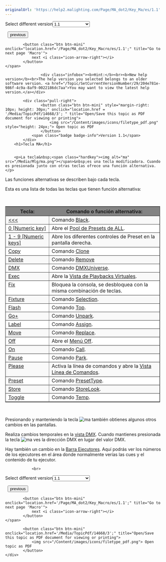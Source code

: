 ```yaml
---
originalUrl: 'https://help2.malighting.com/Page/MA_dot2/Key_Ma/es/1.1'
---
```


<div class="topic-navigation">

<div class="pull-right">
	<span class="pull-left">


<div class="pull-left">
<form action="/Topic/SetCurrentVersionNumber" class="form-inline" id="frmTagSelector" method="post">	<span class="form-mini">
		<div class="input-prepend"><span class="add-on">Select different version</span><select autocomplete="off" id="versionNumberId" name="versionNumberId" onchange="$(this).closest('#frmTagSelector').submit();" style="width: 120px;"><option value="">- latest -</option>
<option selected="selected" value="3">1.1</option>
<option value="7">1.2</option>
<option value="12">1.3</option>
<option value="16">1.5</option>
<option value="29">1.9</option>
</select></div>
		<input data-val="true" data-val-number="The field Int32 must be a number." data-val-required="The Int32 field is required." id="ProductId" name="ProductId" type="hidden" value="7">
		<input id="CurrentGuid" name="CurrentGuid" type="hidden" value="204e781e-986f-4c9a-8af9-0022186dc7aa">
	</span>
</form></div>&nbsp;	</span>
	<span class="pull-right" style="white-space: nowrap;">
			<button class="btn btn-mini" onclick="location.href='/Page/MA_dot2/Key_If/es/1.1'; " title="Go to previous page 'If'">
				<i class="icon-arrow-left"></i> previous
			</button>

			<button class="btn btn-mini" onclick="location.href='/Page/MA_dot2/Key_Macro/es/1.1';" title="Go to next page 'Macro'">
				next <i class="icon-arrow-right"></i> 
			</button>
	</span>
</div>
<div class="clear-fix" style="margin-bottom: 10px"></div>
</div>

					<div class="infobox"><b>Hint:</b><br><b>New help version</b><br>The help version you selected belongs to an older software version. <a href="/Topic/SetCurrentVersionNumber/29/204e781e-986f-4c9a-8af9-0022186dc7aa">You may want to view the latest help version.</a></div>

			<div class="pull-right">
					<button class="btn btn-mini" style="margin-right: 10px; height: 30px;" onclick="location.href = '/Media/TopicPdf/14668/3'; " title="Open/Save this topic as PDF document for viewing or printing">
						<img src="/Content/images/icons/filetype_pdf.png" style="height: 24px;"> Open topic as PDF
					</button>
				<span class="badge badge-info">Version 1.1</span>
			</div>
		<h1>Tecla MA</h1>


		<p>La tecla&nbsp;<span class="hardkey"><img alt="ma" src="/Media/Mlg/ma.png"></span>&nbsp;es una tecla modificadora. Cuando es presionada junto con otras teclas ofrece una función alternativa.</p>

<p>Las funciones alternativas se describen bajo cada tecla.</p>

<p>Esta es una lista de todas las teclas que tienen función alternativa:</p>

<p>&nbsp;</p>

<table border="1" cellpadding="5" cellspacing="1" style="width:500px">
	<thead>
		<tr>
			<th scope="col" style="background-color:rgb(131, 131, 131); text-align:center; vertical-align:bottom; width:123px"><strong>Tecla:</strong></th>
			<th scope="col" style="background-color:rgb(131, 131, 131); height:30px; text-align:center; vertical-align:bottom"><strong>Comando o función alternativa:</strong></th>
		</tr>
	</thead>
	<tbody>
		<tr>
			<td style="background-color:rgb(249, 249, 249); vertical-align:top"><a href="/Topic/2798bfde-65ed-4e26-892d-b5d10c51b364">&lt;&lt;&lt;</a></td>
			<td style="background-color:rgb(249, 249, 249); vertical-align:top">Comando&nbsp;<a href="/Topic/d7300762-91b3-4980-8e94-2603fa3f36f6">Black</a>.</td>
		</tr>
		<tr>
			<td style="background-color:white; vertical-align:top"><a href="/Topic/b2beba91-84f6-4469-82d7-b3e63b6b7869">0 [Numeric key]</a></td>
			<td style="background-color:white; vertical-align:top">Abre el&nbsp;<a href="/Topic/c3fb198e-9577-4dae-981c-601829997529">Pool de Presets de ALL</a>.</td>
		</tr>
		<tr>
			<td style="background-color:rgb(249, 249, 249); vertical-align:top"><a href="/Topic/b2beba91-84f6-4469-82d7-b3e63b6b7869">1 - 9 [Numeric keys]</a></td>
			<td style="background-color:rgb(249, 249, 249); vertical-align:top">Abre los diferentes controles de Preset en la pantalla derecha.</td>
		</tr>
		<tr>
			<td style="background-color:white; vertical-align:top"><a href="/Topic/4d177693-cdbd-4c33-a97d-3ca8a4740ecb">Copy</a></td>
			<td style="background-color:white; vertical-align:top">Comando&nbsp;<a href="/Topic/05dfd246-0945-44e5-90a5-402818b1aaed">Clone</a></td>
		</tr>
		<tr>
			<td style="background-color:rgb(249, 249, 249); vertical-align:top"><a href="/Topic/02aad508-ad75-4c9d-b8d3-5e65dcc1a6f6">Delete</a></td>
			<td style="background-color:rgb(249, 249, 249); vertical-align:top">Comando&nbsp;<a href="/Topic/fd313a7b-20a4-4cea-894b-68eb4cb4a61c">Remove</a></td>
		</tr>
		<tr>
			<td style="background-color:white; vertical-align:top"><a href="/Topic/68a58605-c4d7-4d24-b24e-e773c822c2ae">DMX</a></td>
			<td style="background-color:white; vertical-align:top">Comando&nbsp;​<a href="/Topic/ed12da84-38cf-4afc-b2bd-e528c43f6bb7">DMXUniverse</a>.</td>
		</tr>
		<tr>
			<td style="background-color:rgb(249, 249, 249); vertical-align:top"><a href="/Topic/4c551247-c22e-4c8b-a255-c38c1caee863">Exec</a></td>
			<td style="background-color:rgb(249, 249, 249); vertical-align:top">Abre la&nbsp;<a href="/Topic/1e6e8a74-a73d-48b7-bd99-458248dc9a87">Vista de Playbacks Virtuales</a>.</td>
		</tr>
		<tr>
			<td style="background-color:white; vertical-align:top"><a href="/Topic/c9075805-7dcb-4602-b639-4f999f195cf2">Fix</a></td>
			<td style="background-color:white; vertical-align:top">Bloquea la consola, se desbloquea con la misma combinación de teclas.</td>
		</tr>
		<tr>
			<td style="background-color:rgb(249, 249, 249); vertical-align:top"><a href="/Topic/73947b85-e964-42f3-9c73-fb8a8569c8de">Fixture</a></td>
			<td style="background-color:rgb(249, 249, 249); vertical-align:top">Comando&nbsp;<a href="/Topic/4401785f-15ec-48c8-ab36-4fdeb611c1a1">Selection</a>.</td>
		</tr>
		<tr>
			<td style="background-color:white; vertical-align:top"><a href="/Topic/f62c9511-6844-45b6-820d-c39da53291a2">Flash</a></td>
			<td style="background-color:white; vertical-align:top">Comando&nbsp;<a href="/Topic/437c1dc0-19ec-4a9a-8134-3282a8e1733e">Top</a>.</td>
		</tr>
		<tr>
			<td style="background-color:rgb(249, 249, 249); vertical-align:top"><a href="/Topic/3156c266-1baa-4627-91b7-1cb1273bdab6">Go+</a></td>
			<td style="background-color:rgb(249, 249, 249); vertical-align:top">Comando&nbsp;<a href="/Topic/2e6967bb-9452-47a7-a8e5-be04c7b51ecd">Unpark</a>.</td>
		</tr>
		<tr>
			<td style="background-color:white; vertical-align:top"><a href="/Topic/6bc37c47-2874-4a54-9cfa-b6f825b40b69">Label</a></td>
			<td style="background-color:white; vertical-align:top">Comando&nbsp;<a href="/Topic/ec08034c-3e2a-47b3-a353-50b018990c44">Assign</a>.</td>
		</tr>
		<tr>
			<td style="background-color:rgb(249, 249, 249); vertical-align:top"><a href="/Topic/f12e11a4-5376-4abb-b023-09c75a033a92">Move</a></td>
			<td style="background-color:rgb(249, 249, 249); vertical-align:top">Comando&nbsp;<a href="/Topic/a1cb6158-ef18-4682-93a0-68f2761e4808">Replace</a>.</td>
		</tr>
		<tr>
			<td style="background-color:white; vertical-align:top"><a href="/Topic/f7692aed-c136-434a-b6a3-c3630dec98b5">Off</a></td>
			<td style="background-color:white; vertical-align:top">Abre el <a href="/Topic/9d712bbc-f62a-40bb-87c1-034e647b8540">Menú Off</a>.</td>
		</tr>
		<tr>
			<td style="background-color:rgb(249, 249, 249); vertical-align:top"><a href="/Topic/959124b6-21e1-4fce-8b54-921cd18f232a">On</a></td>
			<td style="background-color:rgb(249, 249, 249); vertical-align:top">Comando&nbsp;<a href="/Topic/e1f94bd5-1e46-4a43-8f28-abfc1f4fe431">Call</a>.</td>
		</tr>
		<tr>
			<td style="background-color:white; vertical-align:top"><a href="/Topic/805f148e-b967-42da-8917-d48f04c21324">Pause</a></td>
			<td style="background-color:white; vertical-align:top">Comando&nbsp;<a href="/Topic/4f64e293-f606-4365-8813-71c3f60ffc9b">Park</a>.</td>
		</tr>
		<tr>
			<td style="background-color:rgb(249, 249, 249); vertical-align:top"><a href="/Topic/b22280c5-a31f-40a8-8e8d-fe1e91df2214">Please</a></td>
			<td style="background-color:rgb(249, 249, 249); vertical-align:top">Activa la línea de comandos y abre la&nbsp;<a href="/Topic/fe39e160-71d3-45f6-8f27-fabbf03660a9">Vista Línea de Comandos</a>.</td>
		</tr>
		<tr>
			<td style="background-color:white; vertical-align:top"><a href="/Topic/c8e38ca3-4da4-4a62-b631-099908716e53">Preset</a></td>
			<td style="background-color:white; vertical-align:top">Comando&nbsp;<a href="/Topic/b1effa05-c848-4eff-8844-e06a3cd1ebb4">PresetType</a>.</td>
		</tr>
		<tr>
			<td style="background-color:rgb(249, 249, 249); vertical-align:top"><a href="/Topic/fe86f610-db19-46d2-9476-2cdea338091b">Store</a></td>
			<td style="background-color:rgb(249, 249, 249); vertical-align:top">Comando&nbsp;<a href="/Topic/71028c8f-b421-4426-9c6f-19a0ee7a09ec">StoreLook</a>.</td>
		</tr>
		<tr>
			<td style="background-color:white; vertical-align:top"><a href="/Topic/d261e9d6-dbe2-4bab-a4e6-68cc5451759a">Toggle</a></td>
			<td style="background-color:white; vertical-align:top">Comando&nbsp;<a href="/Topic/42c87fc8-1399-4c7e-b4d8-0c37fd9a2407">Temp</a>.</td>
		</tr>
	</tbody>
</table>

<p>&nbsp;</p>

<p>Presionando y manteniendo la tecla&nbsp;<span class="hardkey"><img alt="ma" src="/Media/Mlg/ma.png"></span>&nbsp;también obtienes algunos otros cambios en las pantallas.</p>

<p>Realiza cambios temporales en la&nbsp;<a href="/Topic/2f939332-43b1-44f0-9a0e-3121d5083e70">vista DMX</a>. Cuando mantienes presionada la tecla&nbsp;<span class="hardkey"><img alt="ma" src="/Media/Mlg/ma.png"></span>&nbsp;ves la dirección DMX&nbsp;en lugar del valor DMX.</p>

<p>Hay también un cambio en la&nbsp;<a href="/Topic/af87cdc8-b54b-41ee-b614-26065230c7ec">Barra Ejecutores</a>. Aquí podrás ver los números de los ejecutores en el área donde normalmente verías las cues y el contenido de tu ejecutor.</p>


				<br>
<div class="topic-navigation">

<div class="pull-right">
	<span class="pull-left">


<div class="pull-left">
<form action="/Topic/SetCurrentVersionNumber" class="form-inline" id="frmTagSelector" method="post">	<span class="form-mini">
		<div class="input-prepend"><span class="add-on">Select different version</span><select autocomplete="off" id="versionNumberId" name="versionNumberId" onchange="$(this).closest('#frmTagSelector').submit();" style="width: 120px;"><option value="">- latest -</option>
<option selected="selected" value="3">1.1</option>
<option value="7">1.2</option>
<option value="12">1.3</option>
<option value="16">1.5</option>
<option value="29">1.9</option>
</select></div>
		<input data-val="true" data-val-number="The field Int32 must be a number." data-val-required="The Int32 field is required." id="ProductId" name="ProductId" type="hidden" value="7">
		<input id="CurrentGuid" name="CurrentGuid" type="hidden" value="204e781e-986f-4c9a-8af9-0022186dc7aa">
	</span>
</form></div>&nbsp;	</span>
	<span class="pull-right" style="white-space: nowrap;">
			<button class="btn btn-mini" onclick="location.href='/Page/MA_dot2/Key_If/es/1.1'; " title="Go to previous page 'If'">
				<i class="icon-arrow-left"></i> previous
			</button>

			<button class="btn btn-mini" onclick="location.href='/Page/MA_dot2/Key_Macro/es/1.1';" title="Go to next page 'Macro'">
				next <i class="icon-arrow-right"></i> 
			</button>
	</span>
</div>
	<div class="clear-fix"></div>
	<div class="pull-right">
	
			<button class="btn btn-mini" onclick="location.href='/Media/TopicPdf/14668/3';" title="Open/Save this topic as PDF document for viewing or printing">
				<img src="/Content/images/icons/filetype_pdf.png"> Open topic as PDF
			</button>
	</div>
<div class="clear-fix" style="margin-bottom: 10px"></div>
</div>

	

